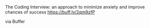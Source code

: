 The Coding Interview: an approach to minimize anxiety and improve chances of success https://buff.ly/2qm9zfP

via Buffer
